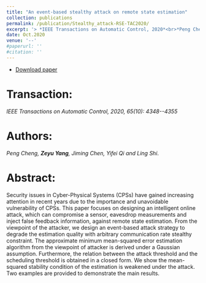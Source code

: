 ```yaml
---
title: "An event-based stealthy attack on remote state estimation"
collection: publications
permalink: /publication/Stealthy_attack-RSE-TAC2020/
excerpt: '> *IEEE Transactions on Automatic Control, 2020*<br>*Peng Cheng, **Zeyu Yang**, Jiming Chen, Yifei Qi and Ling Shi*.'
date: Oct.2020
venue: '--'
#paperurl: ''
#citation: ''
---
```

- [Download paper](https://ieeexplore.ieee.org/abstract/document/8913616)

Transaction:
===
*IEEE Transactions on Automatic Control, 2020, 65(10): 4348--4355*  

Authors: 
===
*Peng Cheng, **Zeyu Yang**, Jiming Chen, Yifei Qi and Ling Shi*.

Abstract: 
===
Security issues in Cyber-Physical Systems (CPSs) have gained increasing attention in recent years due to the importance and unavoidable vulnerability of CPSs. This paper focuses on designing an intelligent online attack, which can compromise a sensor, eavesdrop measurements and inject false feedback information, against remote state estimation. From the viewpoint of the attacker, we design an event-based attack strategy to degrade the estimation quality with arbitrary communication rate stealthy constraint. The approximate minimum mean-squared error estimation algorithm from the viewpoint of attacker is derived under a Gaussian assumption. Furthermore, the relation between the attack threshold and the scheduling threshold is obtained in a closed form. We show the mean-squared stability condition of the estimation is weakened under the attack. Two examples are provided to demonstrate the main results.